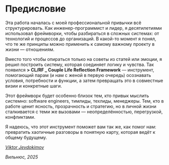 # Предисловие

Эта работа началась с моей профессиональной привычки всё структурировать. Как инженер-программист и лидер, я десятилетиями использовал фреймворки, чтобы разбираться в сложных системах: от технологий и процессов до организаций. В какой-то момент я понял, что те же принципы можно применить к самому важному проекту в жизни — отношениям.

Вместо того чтобы опираться только на советы из статей или эмоции, я решил построить систему, которая соединяет логику и чувства. Так появился **> CL/RF _ Couple Life Reflection Framework** — инструмент, помогающий парам (и нам с женой в первую очередь) осознавать условия, потребности и функции, а затем превращать это в совместные визии и конкретные шаги.

Этот фреймворк будет особенно близок тем, кто привык мыслить системно: software engineers, тимлиды, техлиды, менеджеры. Тем, кто в работе ценит ясность, прозрачность и стратегию, но в личной жизни сталкивается с теми же вызовами — неопределённостью, перегрузкой, конфликтами.

Я надеюсь, что этот инструмент поможет вам так же, как помог нам: превратить хаотичные разговоры в понятную карту, которая ведёт к общему будущему.

_[Viktor Jevdokimov](https://www.linkedin.com/in/viktor-jevdokimov)_

_Вильнюс, 2025_
